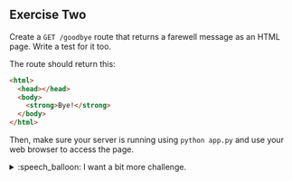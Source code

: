## Exercise Two

Create a `GET /goodbye` route that returns a farewell message as an HTML page.
Write a test for it too.

The route should return this:

```html
<html>
  <head></head>
  <body>
    <strong>Bye!</strong>
  </body>
</html>
```

Then, make sure your server is running using `python app.py` and use your
web browser to access the page.

<details>
  <summary>:speech_balloon: I want a bit more challenge.</summary>

  ---

  The above HTML document is invalid in three separate ways.
  
  Find out what they are and fix them.

  You might start by looking for an HTML validator online.

  ---

</details>